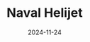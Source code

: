---
title: Naval Helijet
fulltitle: Naval Helijet

date: 2024-11-24

tags:
- 2024
characters:
categories:
- sketch
keywords:
- 2024

rgb: 219, 90, 74

url: /stories/naval-helijet/
image: /images/fullres/naval-helijet.jpg
caption: Naval helijet. Much faster and louder than a helicopter.
---